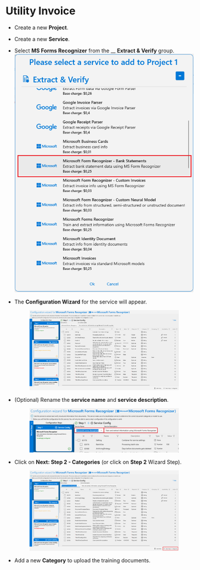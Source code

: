 # Utility Invoice

* Create a new **Project**.
* Create a new **Service**.
* Select **MS Forms Recognizer** from the \_\_ **Extract & Verify** group.![](<../../.gitbook/assets/image (74).png>)
*   The **Configuration Wizard** for the service will appear.

    <figure><img src="../../.gitbook/assets/image (59).png" alt=""><figcaption></figcaption></figure>
*   (Optional) Rename the **service name** and **service description**.

    <figure><img src="../../.gitbook/assets/image (91).png" alt=""><figcaption></figcaption></figure>
*   Click on **Next: Step 2 - Categories** (or click on **Step 2** Wizard Step).

    <figure><img src="../../.gitbook/assets/image (69).png" alt=""><figcaption></figcaption></figure>
* Add a new **Category** to upload the training documents.
